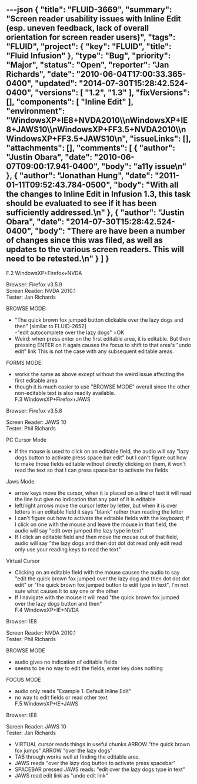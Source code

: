 ---json
{
  "title": "FLUID-3669",
  "summary": "Screen reader usability issues with Inline Edit (esp. uneven feedback, lack of overall orientation for screen reader users)",
  "tags": "FLUID",
  "project": {
    "key": "FLUID",
    "title": "Fluid Infusion"
  },
  "type": "Bug",
  "priority": "Major",
  "status": "Open",
  "reporter": "Jan Richards",
  "date": "2010-06-04T17:00:33.365-0400",
  "updated": "2014-07-30T15:28:42.524-0400",
  "versions": [
    "1.2",
    "1.3"
  ],
  "fixVersions": [],
  "components": [
    "Inline Edit"
  ],
  "environment": "WindowsXP+IE8+NVDA2010\\\nWindowsXP+IE8+JAWS10\\\nWindowsXP+FF3.5+NVDA2010\\\nWindowsXP+FF3.5+JAWS10\n",
  "issueLinks": [],
  "attachments": [],
  "comments": [
    {
      "author": "Justin Obara",
      "date": "2010-06-07T09:00:17.941-0400",
      "body": "a11y issue\n"
    },
    {
      "author": "Jonathan Hung",
      "date": "2011-01-11T09:52:43.784-0500",
      "body": "With all the changes to Inline Edit in Infusion 1.3, this task should be evaluated to see if it has been sufficiently addressed.\n"
    },
    {
      "author": "Justin Obara",
      "date": "2014-07-30T15:28:42.524-0400",
      "body": "There are have been a number of changes since this was filed, as well as updates to the various screen readers. This will need to be retested.\n"
    }
  ]
}
---
F.2 WindowsXP+Firefox+NVDA

Browser: Firefox v3.5.9\
Screen Reader: NVDA 2010.1\
Tester: Jan Richards

BROWSE MODE:

* "The quick brown fox jumped button clickable over the lazy dogs and then" \[similar to FLUID-2652]\
  -"edit autocomplete over the lazy dogs" =OK
* Weird: when press enter on the first editable area, it is editable. But then pressing ENTER on it again causes the focus to shift to that area's "undo edit" link This is not the case with any subsequent editable areas.

FORMS MODE:

* works the same as above except without the weird issue affecting the first editable area
* though it is much easier to use "BROWSE MODE" overall since the other non-editable text is also readily available.\
  F.3 WindowsXP+Firefox+JAWS

Browser: Firefox v3.5.8

Screen Reader: JAWS 10\
Tester: Phil Richards

PC Cursor Mode

* if the mouse is used to click on an editable field, the audio will say "lazy dogs button to activate press space bar edit" but I can't figure out how to make those fields editable without directly clicking on them, it won't read the text so that I can press space bar to activate the fields

Jaws Mode

* arrow keys move the cursor, when it is placed on a line of text it will read the line but give no indication that any part of it is editable
* left/right arrows move the cursor letter by letter, but when it is over  letters in an editable field it says "blank" rather than reading the letter
* I can't figure out how to activate the editable fields with the keyboard; if I click on one with the mouse and leave the mouse in that field, the audio will say "edit over jumped the lazy type in text"
* If I click an editable field and then move the  mouse out of that field, audio will say "the lazy dogs and then dot dot dot read only edit read only use your reading keys to read the text"

Virtual Cursor

* Clicking on an editable field with the mouse causes the audio to say "edit the quick brown fox jumped over the lazy dog and then dot dot dot edit" or "the quick brown fox jumped button to edit type in text", I'm not sure what causes it to say one or the other
* If I navigate with the mouse it will read "the quick brown fox jumped over the lazy dogs button and then"\
  F.4 WindowsXP+IE+NVDA

Browser: IE8

Screen Reader: NVDA 2010.1\
Tester: Phil Richards

BROWSE MODE

* audio gives no indication of editable fields
* seems to be no way to edit the fields, enter key does nothing

FOCUS MODE

* audio only reads "Example 1. Default Inline Edit"
* no way to edit fields or read other text\
  F.5 WindowsXP+IE+JAWS

Browser: IE8

Screen Reader: JAWS 10\
Tester: Jan Richards

* VIRTUAL cursor reads things in useful chunks ARROW "the quick brown fox jumps" ARROW "over the lazy dogs"
* TAB through works well at finding the editable ares.
* JAWS reads "over the lazy dog button to activate press spacebar"
* SPACEBAR pressed JAWS reads: "edit over the lazy dogs type in text"
* JAWS read edit link as "undo edit link"&#x20;

        